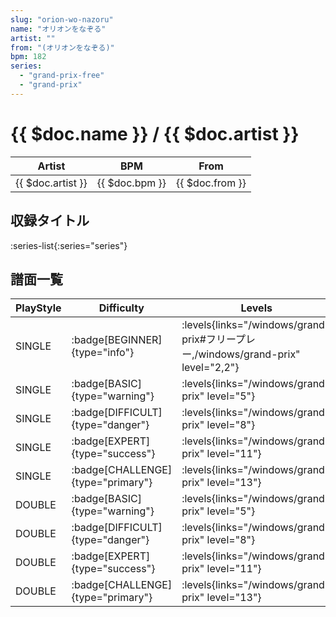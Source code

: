 ```yaml
---
slug: "orion-wo-nazoru"
name: "オリオンをなぞる"
artist: ""
from: "(オリオンをなぞる)"
bpm: 182
series:
  - "grand-prix-free"
  - "grand-prix"
---
```


# {{ $doc.name }} / {{ $doc.artist }}

|Artist|BPM|From|
|------|---|----|
|{{ $doc.artist }}|{{ $doc.bpm }}|{{ $doc.from }}|

## 収録タイトル

:series-list{:series="series"}

## 譜面一覧

|PlayStyle|Difficulty|Levels|Notes|Movie|
|---------|----------|------|-----|-----|
|SINGLE| :badge[BEGINNER]{type="info"}| :levels{links="/windows/grand-prix#フリープレー,/windows/grand-prix" level="2,2"}|67/0||
|SINGLE| :badge[BASIC]{type="warning"}| :levels{links="/windows/grand-prix" level="5"}|142/12||
|SINGLE| :badge[DIFFICULT]{type="danger"}| :levels{links="/windows/grand-prix" level="8"}|211/6||
|SINGLE| :badge[EXPERT]{type="success"}| :levels{links="/windows/grand-prix" level="11"}|291/18||
|SINGLE| :badge[CHALLENGE]{type="primary"}| :levels{links="/windows/grand-prix" level="13"}|345/5||
|DOUBLE| :badge[BASIC]{type="warning"}| :levels{links="/windows/grand-prix" level="5"}|142/11||
|DOUBLE| :badge[DIFFICULT]{type="danger"}| :levels{links="/windows/grand-prix" level="8"}|210/5||
|DOUBLE| :badge[EXPERT]{type="success"}| :levels{links="/windows/grand-prix" level="11"}|298/21||
|DOUBLE| :badge[CHALLENGE]{type="primary"}| :levels{links="/windows/grand-prix" level="13"}|368/10||
